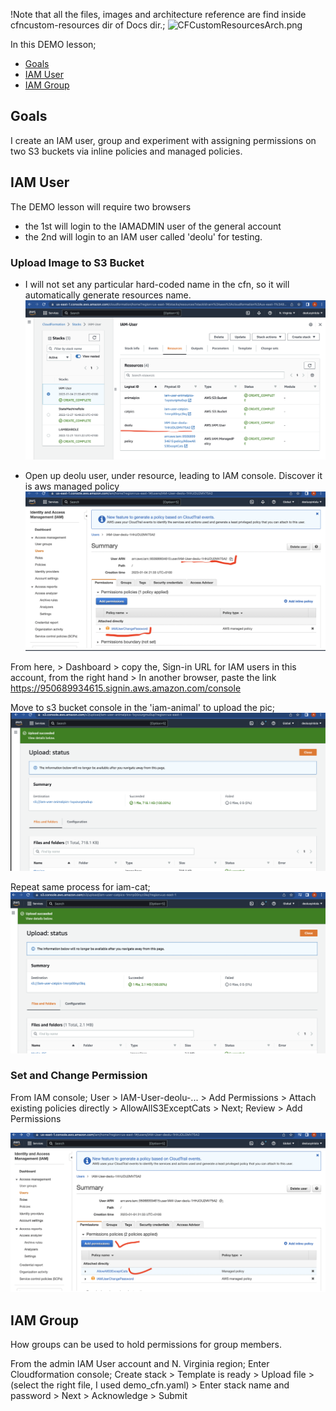 !Note that all the files, images and architecture reference are find inside cfncustom-resources dir of Docs dir.;
![CFCustomResourcesArch.png](Docs/IAM-permission/CFCustomResourcesArch.png)

In this DEMO lesson;
* [Goals](#goals)
* [IAM User](#IAM-User)
* [IAM Group](#IAM-Group)

## Goals
I create an IAM user, group and experiment with assigning permissions on two S3 buckets via inline policies and managed policies.

## IAM User
The DEMO lesson will require two browsers
- the 1st will login to the IAMADMIN user of the general account
- the 2nd will login to an IAM user called 'deolu' for testing.

### Upload Image to S3 Bucket
- I will not set any particular hard-coded name in the cfn, so it will automatically generate resources name.
![IAM-User](Docs/IAM-permission/IAM-User.png)

- Open up deolu user, under resource, leading to IAM console. Discover it is aws managed policy
![IAM-User](Docs/IAM-permission/Confirm-Policy.png)

From here, > Dashboard > copy the, Sign-in URL for IAM users in this account, from the right hand > In another browser, paste the link https://950689934615.signin.aws.amazon.com/console

Move to s3 bucket console in the 'iam-animal' to upload the pic;
![IAM-User](Docs/IAM-permission/animal.png)

Repeat same process for iam-cat;
![IAM-User](Docs/IAM-permission/cat.png)

### Set and Change Permission
From IAM console; User >  IAM-User-deolu-... > Add Permissions > Attach existing policies directly > AllowAllS3ExceptCats > Next; Review > Add Permissions

![IAM-User](Docs/IAM-permission/s3permit.png)

## IAM Group
How groups can be used to hold permissions for group members.

From the admin IAM User account and N. Virginia region;
Enter Cloudformation console;
Create stack > Template is ready > Upload file > (select the right file, I used demo_cfn.yaml) > Enter stack name and password > Next > Acknowledge > Submit
